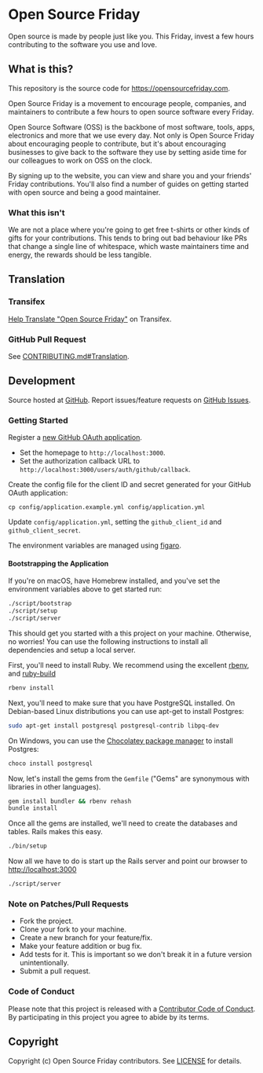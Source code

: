 # Open Source Friday

Open source is made by people just like you. This Friday, invest a few hours contributing to the software you use and love.

## What is this?

This repository is the source code for https://opensourcefriday.com.

Open Source Friday is a movement to encourage people, companies, and maintainers to contribute a few hours to open source software every Friday.

Open Source Software (OSS) is the backbone of most software, tools, apps, electronics and more that we use every day. Not only is Open Source Friday about encouraging people to contribute, but it's about encouraging businesses to give back to the software they use by setting aside time for our colleagues to work on OSS on the clock.

By signing up to the website, you can view and share you and your friends' Friday contributions. You'll also find a number of guides on getting started with open source and being a good maintainer.

### What this isn't

We are not a place where you're going to get free t-shirts or other kinds of gifts for your contributions. This tends to bring out bad behaviour like PRs that change a single line of whitespace, which waste maintainers time and energy, the rewards should be less tangible.

## Translation

### Transifex

[Help Translate "Open Source Friday"](https://www.transifex.com/github-open-source/open-source-friday/dashboard/) on Transifex.

### GitHub Pull Request

See [CONTRIBUTING.md#Translation](CONTRIBUTING.md#Translation).

## Development

Source hosted at [GitHub](https://github.com/github/opensourcefriday).
Report issues/feature requests on [GitHub Issues](https://github.com/github/opensourcefriday/issues).

### Getting Started

Register a [new GitHub OAuth application](https://github.com/settings/applications/new).

* Set the homepage to `http://localhost:3000`.
* Set the authorization callback URL to `http://localhost:3000/users/auth/github/callback`.

Create the config file for the client ID and secret generated for your GitHub OAuth application:

```
cp config/application.example.yml config/application.yml
```

Update `config/application.yml`, setting the `github_client_id` and `github_client_secret`.

The environment variables are managed using [figaro](https://github.com/laserlemon/figaro).

#### Bootstrapping the Application

If you're on macOS, have Homebrew installed, and you've set the environment variables above to get started run:
```bash
./script/bootstrap
./script/setup
./script/server
```

This should get you started with a this project on your machine. Otherwise, no worries! You can use the following instructions to install all dependencies and setup a local server.

First, you'll need to install Ruby. We recommend using the excellent [rbenv](https://github.com/rbenv/rbenv),
and [ruby-build](https://github.com/rbenv/ruby-build)

```bash
rbenv install
```

Next, you'll need to make sure that you have PostgreSQL installed. On Debian-based Linux distributions you can use apt-get to install Postgres:

```bash
sudo apt-get install postgresql postgresql-contrib libpq-dev
```

On Windows, you can use the [Chocolatey package manager](http://chocolatey.org/) to install Postgres:

```bash
choco install postgresql
```

Now, let's install the gems from the `Gemfile` ("Gems" are synonymous with libraries in other
languages).

```bash
gem install bundler && rbenv rehash
bundle install
```

Once all the gems are installed, we'll need to create the databases and
tables. Rails makes this easy.

```bash
./bin/setup
```

Now all we have to do is start up the Rails server and point
our browser to <http://localhost:3000>

```bash
./script/server
```

### Note on Patches/Pull Requests

 * Fork the project.
 * Clone your fork to your machine.
 * Create a new branch for your feature/fix.
 * Make your feature addition or bug fix.
 * Add tests for it. This is important so we don't break it in a future version unintentionally.
 * Submit a pull request.

### Code of Conduct

Please note that this project is released with a [Contributor Code of Conduct](CODE_OF_CONDUCT.md). By participating in this project you agree to abide by its terms.

## Copyright

Copyright (c) Open Source Friday contributors. See [LICENSE](https://github.com/github/opensourcefriday/blob/master/LICENSE.txt) for details.
